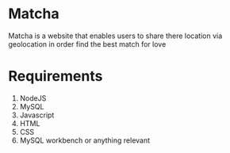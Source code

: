 # Matcha
Matcha is a website that enables users to share there location via geolocation in order find the best match for love

# Requirements
1. NodeJS
2. MySQL
3. Javascript
4. HTML
5. CSS
6. MySQL workbench or anything relevant
